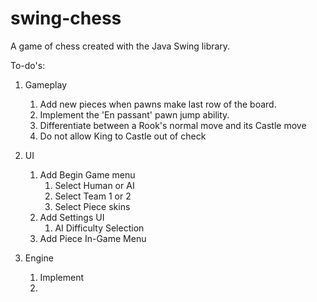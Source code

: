 # swing-chess
A game of chess created with the Java Swing library.


To-do's:

1) Gameplay
   1) Add new pieces when pawns make last row of the board.
   2) Implement the 'En passant' pawn jump ability.
   3) Differentiate between a Rook's normal move and its Castle move
   4) Do not allow King to Castle out of check
   
2) UI
   1) Add Begin Game menu
      1) Select Human or AI
      2) Select Team 1 or 2
      3) Select Piece skins
   2) Add Settings UI
      1) AI Difficulty Selection
   3) Add Piece In-Game Menu
3) Engine
   1) Implement 
   2) 
